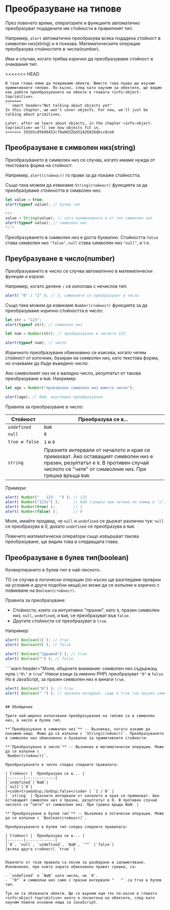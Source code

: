 # Преобразуване на типове

През повечето време, операторите и функциите автоматично преобразуват подадените им стойности в правилният тип.

Например, `alert` автоматично преобразува всяка подадена стойност в символен низ(string) и я показва. Математическите операции преобразува стойностите в числа(number).

Има и случаи, когато трябва изрично да преобразуваме стойност в очаквания тип.

<<<<<<< HEAD
```smart header="Все още не говорим за обекти"
В тази глава няма да покриваме обекти. Вместо това първо ще изучим примитивните типове. По-късно, след като научим за обектите, ще видим как работи преобразуването на обекти в главата <info:object-toprimitive>.
=======
```smart header="Not talking about objects yet"
In this chapter, we won't cover objects. For now, we'll just be talking about primitives.

Later, after we learn about objects, in the chapter <info:object-toprimitive> we'll see how objects fit in.
>>>>>>> 291b5c05b99452cf8a0d32bd32426926dbcc0ce0
```

## Преобразуване в символен низ(string)

Преобразуването в символен низ се случва, когато имаме нужда от текстовата форма на стойност.

Например, `alert(стойност)` го прави за да покаже стойността.

Също така можем да извикаме `String(стойност)` функцията за да преобразуваме стойността в символен низ:

```js run
let value = true;
alert(typeof value); // булев тип

*!*
value = String(value); // сега променливата е от тип символен низ
alert(typeof value); // символен низ
*/!*
```

Преобразуването в символен низ е доста буквално. Стойността `false` става символен низ `"false"`, `null` става символен низ `"null"`, и т.н.

## Преубразуване в число(number)

Преобразуването в число се случва автоматично в математически функции и изрази.

Например, когато делене `/` се използва с нечислов тип:

```js run
alert( "6" / "2" ); // 3, символите се преобразуват в числа
```

Също така можем да извикаме  `Number(стойност)` функцията за да преобразуваме изрично стойността в число:

```js run
let str = "123";
alert(typeof str); // символен низ

let num = Number(str); // преобразуване в числото 123

alert(typeof num); // число
```

Изричното преобразуване обикновено се изисква, когато четем стойност от източник, базиран на символен низ, като текстова форма, но очакваме да бъде въведено число.

Ако символният низ не е валидно число, резултатът от такова преобразуване е `NaN`. Например:

```js run
let age = Number("произволен символен низ вместо число");

alert(age); // NaN, неуспешно преобразуване
```

Правила за преобразуване в число:

| Стойност |  Преобразува се в... |
|-------|-------------|
|`undefined`|`NaN`|
|`null`|`0`|
|<code>true&nbsp;и&nbsp;false</code> | `1` и `0` |
| `string` | Празните интервали от началото и края се премахват. Ако оставащият символен низ е празен, резултатът е `0`. В противен случай числото се "чете" от символния низ. При грешка връща `NaN`. |

Примери:

```js run
alert( Number("   123   ") ); // 123
alert( Number("123z") );      // NaN (грешка при четене на номер в "z")
alert( Number(true) );        // 1
alert( Number(false) );       // 0
```

Моля, имайте предвид, че `null` и `undefined` се държат различно тук: `null` се преобразува в 0, докато `undefined` се преобразува в `NaN`.

Повечето математически оператори също извършват такова преобразуване, ще видим това в следващата глава.

## Преобразуване в булев тип(boolean)

Конвертирането в булев тип е най-лесното.

ТО се случва в логически операции (по-късно ще разгледаме проврки на условия и други подобни неща),но може да се изпълни и изрично с повикване на `Boolean(стойност)`.

Правила за преобразуване:

- Стойности, които са интуитивно "празни", като `0`, празен символен низ, `null`, `undefined`, и `NaN`, се преобразуват във `false`.
- Другите стойности се преобразуват в `true`.

Например:

```js run
alert( Boolean(1) ); // true
alert( Boolean(0) ); // false

alert( Boolean("Здравей") ); // true
alert( Boolean("") ); // false
```

````warn header="Моля, обърнете внимание: символен низ съдържащ нула `\"0\"` е `true`"
Някои езици (а именно PHP) преобразуват `"0"` в `false`. Но в JavaScript, за празен символен низ е винаги `true`.

```js run
alert( Boolean("0") ); // true
alert( Boolean(" ") ); // празнен интервал, съще е true (не празен символен низ също е true)
```
````

## Обобщение

Трите най-широко използвани преобразувания на типове са в символен низ, в число и булев тип.

**`Преобразуване в символен низ`** -- Възниква, когато изкаме да покажем нещо. Може да се изпълни с `String(стойност)`. Преобразуването в символен низ обикновено е буквално за примитивните стойности.

**`Преобразуване в число`** -- Възниква в математически операции. Може да се изпълни с 
`Number(стойност)`.

Преобразуването в число следва следните правилата:

| Стойност |  Преобразува се в... |
|-------|-------------|
|`undefined`|`NaN`|
|`null`|`0`|
|<code>true&nbsp;/&nbsp;false</code> | `1 / 0` |
| `string` | Празните интервали от началото и края се премахват. Ако оставащият символен низ е празен, резултатът е 0. В противен случай числото се “чете” от символния низ. При грешка връща NaN. |

**`Преобразуване в булев тип`** -- Възниква в логически операции. Може да се изпълни с `Boolean(стойност)`.

Преобразуването в булев тип следва следните правилата:

| Стойност |  Преобразува се в... |
|-------|-------------|
|`0`, `null`, `undefined`, `NaN`, `""` |`false`|
|всяка друга стойност| `true` |


Повечето от тези правила са лесни за разбиране и запаметяване. Изключения, при които хората обикновено правят грешки, са:

- `undefined` е `NaN` като число, не `0`.
- `"0"` и символни низ само с празни интервали "   "` са true в булев тип.

Тук не са обхванати обекти. Ще се върнем към тях по-късно в главата <info:object-toprimitive> която е посветена на обектите, след като научим повече основни неща за JavaScript.
